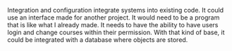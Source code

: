 Integration and configuration integrate systems into existing code.
It could use an interface made for another project. 
It would need to be a program that is like what I already made. 
It needs to have the ability to have users login and change courses within their permission. 
With that kind of base, it could be integrated with a database where objects are stored.

<!-- Where should this "existing code" come from? - Tam Ngo-->
<!-- What project is this interface from? - Tam Ngo-->
<!-- Lack of details regarding where each component comes from, what specifications are given, decions on whether components should be revised. - Tam Ngo-->
